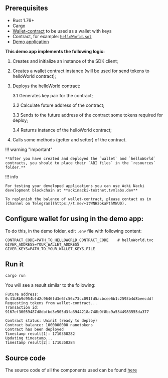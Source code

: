 ## **Prerequisites**

* Rust 1.76+
* Cargo
* [Wallet-contract](./create-wallet.md) to be used as a wallet with keys
* Contract, for example: [`helloWorld.sol`](./create-and-compile-contract.md)
* [Demo application](https://github.com/tvmlabs/sdk-examples/tree/main/rust/helloWorld)


**This demo app implements the following logic:**

1. Creates and initialize an instance of the SDK client;

2. Creates a wallet contract instance (will be used for send tokens to helloWorld contract);

3. Deploys the helloWorld contract:

    3.1 Generates key pair for the contract;

    3.2 Calculate future address of the contract;

    3.3 Sends to the future address of the contract some tokens required for deploy;

    3.4 Returns instance of the helloWorld contract;

4. Calls some methods (getter and setter) of the contract.


!!! warning "Important"

    **After you have created and deployed the `wallet` and `helloWorld` contracts, you should to place their `ABI files` in the `resources` folder.**

!!! info

    For testing your developed applications you can use Acki Nacki development blockchain at **ackinacki-testnet.tvmlabs.dev**  

    To replenish the balance of wallet-contract, please contact us in [Channel on Telegram](https://t.me/+1tWNH2okaPthMWU0).

## **Configure wallet for using in the demo app:**

To do this, in the demo folder, edit `.env` file with following content:

```
CONTRACT_CODE=PATH_TO_HELLOWORLD_CONTRACT_CODE    # helloWorld.tvc
GIVER_ADDRESS=YOUR_WALLET_ADDRESS
GIVER_KEYS=PATH_TO_YOUR_WALLET_KEYS_FILE
```

## **Run it**

```sh
cargo run
```

You will see a result similar to the following:
```
Future address: 0:41b8b9d954bfd2c9646fd3e6fc56c73cc091fd5acbcee6b1c2593b4d8beecddf
Requesting tokens from wallet-contract...
Transaction id: 9167ef30059487d8dbfbd3e505d3fa3944218a748b9f8bc9a5344983555da377

Contract status: Uninit (ready to deploy)
Contract balance: 1000000000 nanotokens
Contract has been deployed
Timestamp result[1]: 1710358282
Updating timestamp...
Timestamp result[2]: 1710358284
```

## **Source code**

The source code of all the components used can be found [here](https://github.com/tvmlabs/sdk-examples)